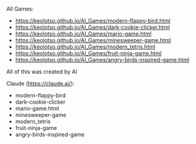 All Games:

- https://keolotso.github.io/AI_Games/modern-flappy-bird.html
- https://keolotso.github.io/AI_Games/dark-cookie-clicker.html
- https://keolotso.github.io/AI_Games/mario-game.html
- https://keolotso.github.io/AI_Games/minesweeper-game.html
- https://keolotso.github.io/AI_Games/modern_tetris.html
- https://keolotso.github.io/AI_Games/fruit-ninja-game.html
- https://keolotso.github.io/AI_Games/angry-birds-inspired-game.html

All of this was created by AI

Claude (https://claude.ai/):

- modern-flappy-bird
- dark-cookie-clicker
- mario-game.html
- minesweeper-game
- modern_tetris
- fruit-ninja-game
- angry-birds-inspired-game
